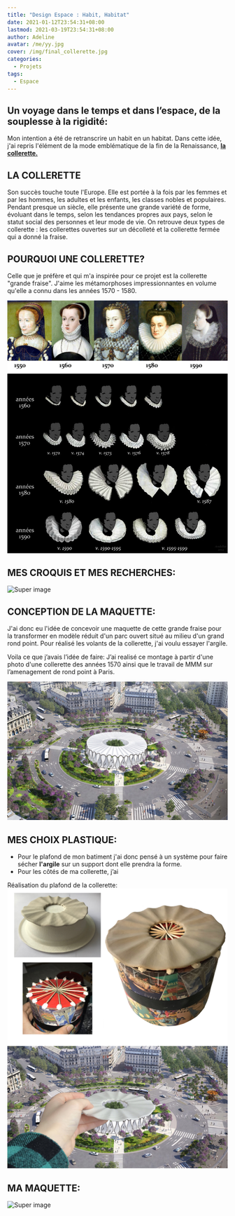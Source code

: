 ```yaml
---
title: "Design Espace : Habit, Habitat"
date: 2021-01-12T23:54:31+08:00
lastmod: 2021-03-19T23:54:31+08:00
author: Adeline
avatar: /me/yy.jpg
cover: /img/final_collerette.jpg
categories:
  - Projets
tags:
  - Espace
---
```


<!--more-->



## Un voyage dans le temps et dans l’espace, de la souplesse à la rigidité:

Mon intention a été de retranscrire un habit en un habitat.
Dans cette idée, j'ai repris l'élément de la mode emblématique de la fin de la Renaissance,
<ins> **la collerette.**</ins>

## LA COLLERETTE

Son succès touche toute l'Europe. Elle est portée à la fois par les femmes et par les hommes, les adultes et les enfants, les classes nobles et populaires. Pendant presque un siècle, elle présente une grande variété de forme, évoluant dans le temps, selon les tendances propres aux pays, selon le statut social des personnes et leur mode de vie. On retrouve deux types de collerette : les collerettes ouvertes sur un décolleté et la collerette fermée qui a donné la fraise. 

## POURQUOI UNE COLLERETTE? 

Celle que je préfère et qui m'a inspirée pour ce projet est la collerette "grande fraise". J'aime les métamorphoses impressionnantes en volume qu'elle a connu dans les années 1570 - 1580. 

![Super image](/img/collerette_presentation.JPG)
![Super image](/img/collerette_evolution.JPG)

## MES CROQUIS ET MES RECHERCHES:

![Super image](/img/.jpg)


## CONCEPTION DE LA MAQUETTE:

J'ai donc eu l'idée de concevoir une maquette de cette grande fraise pour la transformer en modèle réduit d'un parc ouvert situé au milieu d'un grand rond point.
Pour réalisé les volants de la collerette, j'ai voulu essayer l'argile.

Voila ce que j’avais l’idée de faire: J’ai realisé ce montage à partir d'une photo d'une collerette des années 1570 ainsi que le travail de MMM sur l’amenagement de rond point à Paris.

![Super image](/img/simu_collerette.jpg)


## MES CHOIX PLASTIQUE:

- Pour le plafond de mon batiment j'ai donc pensé à un système pour faire sécher **l'argile** sur un support dont elle prendra la forme.
- Pour les côtés de ma collerette, j’ai

Réalisation du plafond de la collerette:
![Super image](/img/construction_argile.PNG)
![Super image](/img/simu_argile.jpg)

## MA MAQUETTE:
![Super image](/img/.jpg)

